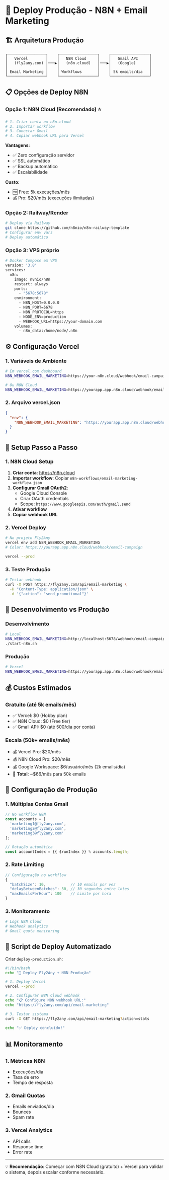 # 🚀 Deploy Produção - N8N + Email Marketing

## 🏗️ Arquitetura Produção

```
┌─────────────────┐    ┌─────────────────┐    ┌─────────────────┐
│   Vercel        │    │   N8N Cloud     │    │   Gmail API     │
│   (fly2any.com) │───▶│   (n8n.cloud)   │───▶│   (Google)      │
│                 │    │                 │    │                 │
│ Email Marketing │    │ Workflows       │    │ 5k emails/dia   │
└─────────────────┘    └─────────────────┘    └─────────────────┘
```

## 📋 Opções de Deploy N8N

### Opção 1: N8N Cloud (Recomendado) ⭐
```bash
# 1. Criar conta em n8n.cloud
# 2. Importar workflow
# 3. Conectar Gmail
# 4. Copiar webhook URL para Vercel
```

**Vantagens:**
- ✅ Zero configuração servidor
- ✅ SSL automático  
- ✅ Backup automático
- ✅ Escalabilidade

**Custo:**
- 🆓 Free: 5k execuções/mês
- 💰 Pro: $20/mês (execuções ilimitadas)

### Opção 2: Railway/Render
```bash
# Deploy via Railway
git clone https://github.com/n8nio/n8n-railway-template
# Configurar env vars
# Deploy automático
```

### Opção 3: VPS próprio
```bash
# Docker Compose em VPS
version: '3.8'
services:
  n8n:
    image: n8nio/n8n
    restart: always
    ports:
      - "5678:5678"
    environment:
      - N8N_HOST=0.0.0.0
      - N8N_PORT=5678
      - N8N_PROTOCOL=https
      - NODE_ENV=production
      - WEBHOOK_URL=https://your-domain.com
    volumes:
      - n8n_data:/home/node/.n8n
```

## ⚙️ Configuração Vercel

### 1. Variáveis de Ambiente
```bash
# Em vercel.com dashboard
N8N_WEBHOOK_EMAIL_MARKETING=https://your-n8n.cloud/webhook/email-campaign

# Ou N8N Cloud
N8N_WEBHOOK_EMAIL_MARKETING=https://yourapp.app.n8n.cloud/webhook/email-campaign
```

### 2. Arquivo vercel.json
```json
{
  "env": {
    "N8N_WEBHOOK_EMAIL_MARKETING": "https://yourapp.app.n8n.cloud/webhook/email-campaign"
  }
}
```

## 🔧 Setup Passo a Passo

### 1. N8N Cloud Setup
1. **Criar conta**: https://n8n.cloud
2. **Importar workflow**: Copiar `n8n-workflows/email-marketing-workflow.json`
3. **Configurar Gmail OAuth2**:
   - Google Cloud Console
   - Criar OAuth credentials
   - Scope: `https://www.googleapis.com/auth/gmail.send`
4. **Ativar workflow**
5. **Copiar webhook URL**

### 2. Vercel Deploy
```bash
# No projeto Fly2Any
vercel env add N8N_WEBHOOK_EMAIL_MARKETING
# Colar: https://yourapp.app.n8n.cloud/webhook/email-campaign

vercel --prod
```

### 3. Teste Produção
```bash
# Testar webhook
curl -X POST https://fly2any.com/api/email-marketing \
  -H "Content-Type: application/json" \
  -d '{"action": "send_promotional"}'
```

## 🔄 Desenvolvimento vs Produção

### Desenvolvimento
```bash
# Local
N8N_WEBHOOK_EMAIL_MARKETING=http://localhost:5678/webhook/email-campaign
./start-n8n.sh
```

### Produção
```bash
# Vercel
N8N_WEBHOOK_EMAIL_MARKETING=https://yourapp.app.n8n.cloud/webhook/email-campaign
```

## 💰 Custos Estimados

### Gratuito (até 5k emails/mês)
- ✅ Vercel: $0 (Hobby plan)
- ✅ N8N Cloud: $0 (Free tier)
- ✅ Gmail API: $0 (até 500/dia por conta)

### Escala (50k+ emails/mês)
- 💰 Vercel Pro: $20/mês
- 💰 N8N Cloud Pro: $20/mês
- 💰 Google Workspace: $6/usuário/mês (2k emails/dia)
- 📧 **Total**: ~$66/mês para 50k emails

## 🚨 Configuração de Produção

### 1. Múltiplas Contas Gmail
```javascript
// No workflow N8N
const accounts = [
  'marketing1@fly2any.com',
  'marketing2@fly2any.com', 
  'marketing3@fly2any.com'
];

// Rotação automática
const accountIndex = {{ $runIndex }} % accounts.length;
```

### 2. Rate Limiting
```javascript
// Configuração no workflow
{
  "batchSize": 10,           // 10 emails por vez
  "delayBetweenBatches": 30, // 30 segundos entre lotes
  "maxEmailsPerHour": 100    // Limite por hora
}
```

### 3. Monitoramento
```bash
# Logs N8N Cloud
# Webhook analytics
# Gmail quota monitoring
```

## 🔧 Script de Deploy Automatizado

Criar `deploy-production.sh`:
```bash
#!/bin/bash
echo "🚀 Deploy Fly2Any + N8N Produção"

# 1. Deploy Vercel
vercel --prod

# 2. Configurar N8N Cloud webhook
echo "📋 Configure N8N webhook URL:"
echo "https://fly2any.com/api/email-marketing"

# 3. Testar sistema
curl -X GET https://fly2any.com/api/email-marketing?action=stats

echo "✅ Deploy concluído!"
```

## 📊 Monitoramento

### 1. Métricas N8N
- Execuções/dia
- Taxa de erro
- Tempo de resposta

### 2. Gmail Quotas
- Emails enviados/dia
- Bounces
- Spam rate

### 3. Vercel Analytics
- API calls
- Response time
- Error rate

---

💡 **Recomendação**: Começar com N8N Cloud (gratuito) + Vercel para validar o sistema, depois escalar conforme necessário.